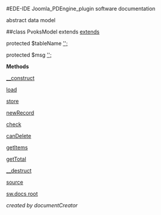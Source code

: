 #EDE-IDE Joomla_PDEngine_plugin
software documentation



abstract data model

##class PvoksModel extends [extends](extends.md)

protected $tableName ['';]('';)      

protected $msg ['';]('';)      


**Methods**

[__construct](items/PvoksModel___construct.md)

[load](items/PvoksModel_load.md)

[store](items/PvoksModel_store.md)

[newRecord](items/PvoksModel_newRecord.md)

[check](items/PvoksModel_check.md)

[canDelete](items/PvoksModel_canDelete.md)

[getItems](items/PvoksModel_getItems.md)

[getTotal](items/PvoksModel_getTotal.md)

[__destruct](items/PvoksModel___destruct.md)



[source](../../site/models/model.php)

[sw.docs root](./)

*created by documentCreator*

